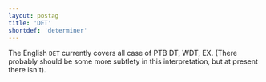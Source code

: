 ```yaml
---
layout: postag
title: 'DET'
shortdef: 'determiner'
---
```


The English `DET` currently covers all case of PTB DT, WDT, EX. (There probably should be some more subtlety in this interpretation, but at present there isn't).
